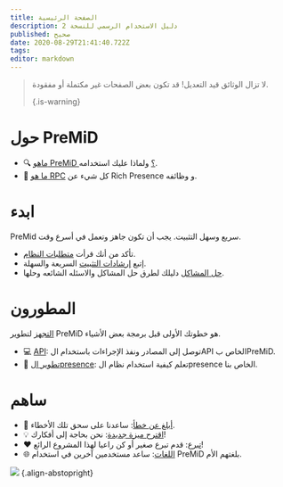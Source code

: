 ```yaml
---
title: الصفحة الرئيسية
description: دليل الاستخدام الرسمي للنسخة 2
published: صحيح
date: 2020-08-29T21:41:40.722Z
tags:
editor: markdown
---
```


> لا تزال الوثائق قيد التعديل! قد تكون بعض الصفحات غير مكتملة أو مفقودة. 
> 
> {.is-warning}

# حول PreMiD
- :mag: [ماهو PreMiD ؟](/about) ولماذا عليك استخدامه.
- :link: [ما هو RPC](https://discordapp.com/rich-presence) كل شيء عن Rich Presence و وظائفه.

# ابدء

PreMid سريع وسهل التثبيت. يجب أن تكون جاهز وتعمل في أسرع وقت.

- تأكد من أنك قرأت [متطلبات النظام](/install/requirements).
- إتبع [إرشادات التثبيت](/install) السريعة والسهلة.
- [حل المشاكل](/troubleshooting) دليلك لطرق حل المشاكل والاسئله الشائعه وحلها.

# المطورون

[التجهز](/dev) لتطوير PreMiD هو خطوتك الأولى قبل برمجة بعض الأشياء.

- :computer: [API](/dev/api): توصل إلى المصادر ونفذ الإجراءات باستخدام الAPI الخاص بPreMiD.
- :wrench: [تطوير الpresence](/dev/presence): تعلم كيفية استخدام نظام الpresence الخاص بنا.

# ساهم
- :bug: [أبلغ عن خطأ](https://github.com/PreMiD): ساعدنا على سحق تلك الأخطاء.
- :bulb: [اقترح ميزة جديدة](https://discord.premid.app/): نحن بحاجة إلى أفكارك!
- :heart: [تبرع](https://www.patreon.com/Timeraa): قدم تبرع صغير أو كن راعيا لهذا المشروع الرائع!
- :globe_with_meridians: [اللغات](https://translate.premid.app): ساعد مستخدمين آخرين في استخدام PreMiD بلغتهم الأم.

![](https://beta.premid.app/img/logo.2b414dc2.gif) {.align-abstopright}
